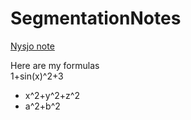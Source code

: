 # SegmentationNotes


[Nysjo note](https://github.com/freyakniglty/SegmentationNotes/blob/master/Nysjo_note.md)


<html>
<head>
<script type="text/javascript" src="http://latex.codecogs.com/latexit.js"></script>
</head>
<body>
Here are my formulas
<div lang="latex">1+sin(x)^2+3</div>
<ul>
<li lang="latex">x^2+y^2+z^2</li>
<li>a^2+b^2</li>
</ul>
</body>
</html>

